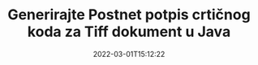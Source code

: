 ---
############################# Static ############################
layout: "auto-gen-signature"
date: 2022-03-01T15:12:22
draft: false
operation: Sign
signaturetype: Barcode
codetype: Postnet
fileformat: Tiff
productName: Java
lang: hr
productCode: java
otherformats: pdf doc docx docm dot dotm dotx odt ott rtf xls xlsx xlsm xlsb csv ods ots xltx xltm ppt pptx pps ppsx odp otp potx potm pptm ppsm png jpg bmp gif tiff svg webp wmf
breadcrumb: Put  Barcode signature on Tiff for Java

############################# Head ############################
head_title: "eSign Tiff dokument s Postnet crtičnim kodom u Java"
head_description: "Stvorite Postnet potpis crtičnog koda i stavite ga na Tiff dokument s Java pomoću nekoliko redaka koda. Koristite GroupDocs Document Signature API za potpisivanje različitih formata datoteka."

############################# Header ############################
title: "Generirajte Postnet potpis crtičnog koda za Tiff dokument u Java"
description: "ePotpišite svoje Tiff poslovne dokumente pomoću Postnet crtičnog koda. Brzo i jednostavno generirajte potpis crtičnog koda s nekoliko redaka koda za postavljanje opcija potpisivanja."
bg_image: "https://cms.admin.containerize.com/templates/aspose/App_Themes/V3/images/bg/header1.png"
bg_overlay: false
button:
    enable: true

############################# SubMenu ############################
submenu:
    enable: true

    left:
        img_alt: "GroupDocs.Signature for Java"
        image: "https://cms.admin.containerize.com/templates/groupdocs/images/product-logos/90x90-noborder/groupdocs-signature-java.png"
        product: "GroupDocs.Signature"
        platform: "Java"



############################# About ############################
about:
    enable: true
    title: "O API-ju za potpise crtičnog koda GroupDocs.Signature for Java."
    content: |
        [GroupDocs.Signature for Java](https://products.groupdocs.com/signature/java/) je brz i jednostavan API za upravljanje e-potpisivanjem digitalnih dokumenata pomoću vrsta crtičnog koda kao što su UPCA, UPCE, EAN13, EAN14, Code39, Code39Extended, Code128, Codabar, Postnet, ISBN , ITF14 i mnogi drugi. Kupci mogu jednostavno kreirati crtične kodove sa potrebnim tekstom i staviti ih u PDF, Microsoft Office Words dokumente, Microsoft Office Excel radne knjige, MS PowerPoint prezentacije, Adobe Photoshop datoteke i razne formate slika. Crtični kodovi postavljeni u dokumente mogu se ažurirati, pretraživati, verificirati, brisati ili pregledavati. Štoviše, podržana je prilagodba crtičnih kodova.
    

############################# Steps ############################
steps:
    enable: true
    title_left: "Koraci za potpisivanje Tiff s Barcode u Java"
    content_left: |
        [GroupDocs.Signature for Java](https://products.groupdocs.com/signature/java/) pruža mogućnost brzog i jednostavnog potpisivanja Tiff dokumenata s Barcode potpisima.
        
        * Stvorite instancu klase potpisa koja daje Tiff datoteku koja bi se trebala potpisati kao put ili memorijski tok
        * Instancirajte klasu SignOptions i postavite sve tražene podatke.
        * Pozovite metodu Signature.Sign() prosljeđujući izlaznu datoteku Tiff ili memorijski tok

    title_right: " Zahtjevi sustava"
    content_right: |
        GroupDocs.Signature for Java podržani su na svim glavnim platformama i operativnim sustavima. Prije izvršavanja koda u nastavku, provjerite imate li sljedeće preduvjete instalirane na vašem sustavu.

        * Operativni sustavi: Microsoft Windows, Linux, MacOS
        * Razvojna okruženja: NetBeans, Intellij IDEA, Eclipse, etc.
        * Java runtime: J2SE 6.0 and above
        * Preuzmite najnoviji GroupDocs.Signature for Java od [Maven](https://repository.groupdocs.com/webapp/#/artifacts/browse/tree/General/repo/com/groupdocs/groupdocs-signature)
         
    code: |
        ```java    
                
        // Set up input Tiff file
        String filePath = "input.tiff";
        // Set up output file
        String outputFilePath = "output.tiff";

        // Instantiate Signature for input file
        Signature signature = new Signature(filePath);

        // create barcode option with predefined barcode text
        BarcodeSignOptions options = new BarcodeSignOptions("John Smith");

        // setup Barcode encoding type
        options.setEncodeType(BarcodeTypes.Postnet);

        // set signature position
        options.setLeft(50);
        options.setTop(50);
        options.setWidth(200);
        options.setHeight(50);

        // sign Tiff document
        SignResult result = signature.sign(outputFilePath, options);

        ```

############################# Demos ############################
demos:
    enable: true
    title: "Potpisivanje Tiff dokumenata s Barcode Live Demo"
    content: |
       Potpišite datoteku Tiff raznim potpisima upravo sada tako da posjetite [GroupDocs.Signature App](https://products.groupdocs.app/signature/family) web mjesto. Besplatan online demo čeka na vas.

        
############################# About Formats ############################
about_formats:
    enable: true
    format:
        # format loop
        - icon: "fas fa-barcode"
          title: "About Postnet Barcode"
          content: |
            POSTNET (Postal Numeric Encoding Technique) je simbologija crtičnog koda koju koristi poštanska služba Sjedinjenih Država za pomoć pri usmjeravanju pošte.
          characterset: |
             Brojčane znamenke (0-9).
          textcapacity: |
             Do 11 znakova.
          image: |
             iVBORw0KGgoAAAANSUhEUgAAACcAAAAjCAYAAAAXMhMjAAAAAXNSR0IArs4c6QAAAARnQU1BAACxjwv8YQUAAAAJcEhZcwAADsMAAA7DAcdvqGQAAACeSURBVFhH7c7BCkMxEELR/P9Pp1LoRrCXpi4Cbw5kIRKZtS82x52a407Ncae+HrfWer8Pyr+i/3NcQv/nuIT+z3EJ/X/Ocf9mlxuhsXZ2uREaa2eXG6Gxdna5ERprZ5cbobF2drkRGmtnlxuhsXZ2uREaa2eXG6Gxdna5ERprZ5cbobF2drkRGmtnlxuhsXZ2ubnAHHdqjjt18XF7vwDevzbHqsQWPwAAAABJRU5ErkJggg==

          link: ""

############################# More Formats ############################
more_formats:
    enable: true
    title: "Drugi podržani potpisi Barcode za Java"
    content: |
        "Također možete potpisati Tiff drugim vrstama potpisa. Pogledajte popis u nastavku."
    format: 
        
       
back_to_top:
    enable: true
---